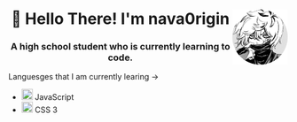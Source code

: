 <h1 align="center">👋 Hello There! I'm nava0rigin <img src="me.png" height="100px" width="100px" align="right"></h1>
<h3 align="center">A high school student who is currently learning to code.</h3>

Languesges that I am currently learing -> 
 + <img src="https://cdn-icons-png.flaticon.com/512/5968/5968292.png" height="20px" width="20px"> JavaScript
 + <img src="https://cdn-icons-png.flaticon.com/512/732/732190.png" height="20px" width="20px"> CSS 3
